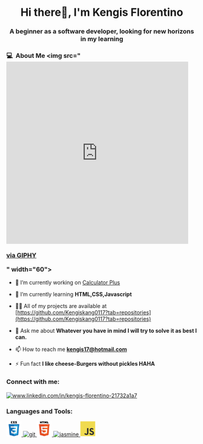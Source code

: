<h1 align="center">Hi there👋, I'm Kengis Florentino</h1>
<h3 align="center">A beginner as a software developer, looking for new horizons in my learning</h3>

### 💻 &nbsp;About Me   <img src="<iframe src="https://giphy.com/embed/TFPdmm3rdzeZ0kP3zG" width="480" height="480" frameBorder="0" class="giphy-embed" allowFullScreen></iframe><p><a href="https://giphy.com/gifs/glitch-internet-computer-TFPdmm3rdzeZ0kP3zG">via GIPHY</a></p>" width="60">

- 🔭 I’m currently working on [Calculator Plus](https://github.com/Kengiskang0117/Final-Calculator-Papon.git)

- 🌱 I’m currently learning **HTML,CSS,Javascript**

- 👨‍💻 All of my projects are available at [https://github.com/Kengiskang0117?tab=repositories](https://github.com/Kengiskang0117?tab=repositories)

- 💬 Ask me about **Whatever you have in mind I will try to solve it as best I can.**

- 📫 How to reach me **kengis17@hotmail.com**

- ⚡ Fun fact **I like cheese-Burgers without pickles HAHA**

<h3 align="left">Connect with me:</h3>
<p align="left">
<a href="https://linkedin.com/in/www.linkedin.com/in/kengis-florentino-21732a1a7" target="blank"><img align="center" src="https://raw.githubusercontent.com/rahuldkjain/github-profile-readme-generator/master/src/images/icons/Social/linked-in-alt.svg" alt="www.linkedin.com/in/kengis-florentino-21732a1a7" height="30" width="40" /></a>
</p>

<h3 align="left">Languages and Tools:</h3>
<p align="left"> <a href="https://www.w3schools.com/css/" target="_blank" rel="noreferrer"> <img src="https://raw.githubusercontent.com/devicons/devicon/master/icons/css3/css3-original-wordmark.svg" alt="css3" width="40" height="40"/> </a> <a href="https://git-scm.com/" target="_blank" rel="noreferrer"> <img src="https://www.vectorlogo.zone/logos/git-scm/git-scm-icon.svg" alt="git" width="40" height="40"/> </a> <a href="https://www.w3.org/html/" target="_blank" rel="noreferrer"> <img src="https://raw.githubusercontent.com/devicons/devicon/master/icons/html5/html5-original-wordmark.svg" alt="html5" width="40" height="40"/> </a> <a href="https://jasmine.github.io/" target="_blank" rel="noreferrer"> <img src="https://www.vectorlogo.zone/logos/jasmine/jasmine-icon.svg" alt="jasmine" width="40" height="40"/> </a> <a href="https://developer.mozilla.org/en-US/docs/Web/JavaScript" target="_blank" rel="noreferrer"> <img src="https://raw.githubusercontent.com/devicons/devicon/master/icons/javascript/javascript-original.svg" alt="javascript" width="40" height="40"/> </a> </p>

